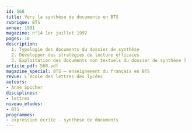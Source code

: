 ```yaml
---
id: 568
title: Vers la synthèse de documents en BTS
rubrique: BTS
annee: 1991
magazine: n°14 1er juillet 1992
pages: 16
description: 
  1. Typologie des documents du dossier de synthèse
  2. Développer des stratégies de lecture efficaces
  3. Exploitation des documents non textuels du dossier de synthèse ?
article_pdf: 568.pdf
magazine_special: BTS – enseignement du français en BTS
revue: L’école des lettres des lycées
auteurs:
- Anne Spicher
disciplines:
- lettres
niveau_etudes:
- BTS
programmes:
- expression écrite - synthèse de documents
---
```

